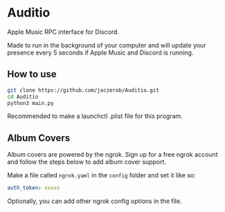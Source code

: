 # Auditio
Apple Music RPC interface for Discord. 

Made to run in the background of your computer and will update your presence every 5 seconds if Apple Music and Discord is running.

## How to use
```zsh
git clone https://github.com/jaczerob/Auditio.git
cd Auditio
python3 main.py
```

Recommended to make a launchctl .plist file for this program.

## Album Covers
Album covers are powered by the ngrok. Sign up for a free ngrok account and follow the steps below to add album cover support. 

Make a file called `ngrok.yaml` in the `config` folder and set it like so: 

```yaml
auth_token: xxxxx
```

Optionally, you can add other ngrok config options in the file.
